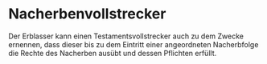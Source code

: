 # Nacherbenvollstrecker

Der Erblasser kann einen Testamentsvollstrecker auch zu dem Zwecke ernennen, dass dieser bis zu dem Eintritt einer angeordneten Nacherbfolge die Rechte des Nacherben ausübt und dessen Pflichten erfüllt. 


